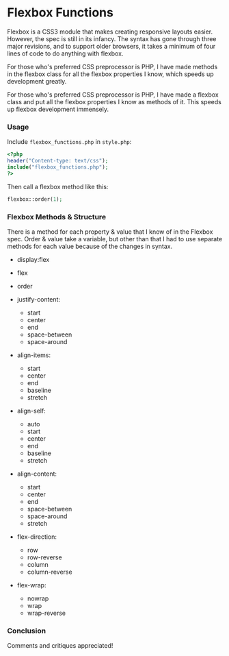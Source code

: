 Flexbox Functions 
=================

Flexbox is a CSS3 module that makes creating responsive layouts easier. However, the spec is still in its infancy. The syntax has gone through three major revisions, and to support older browsers, it takes a minimum of four lines of code to do anything with flexbox.

For those who's preferred CSS preprocessor is PHP, I have made methods in the flexbox class for all the flexbox properties I know, which speeds up development greatly.

For those who's preferred CSS preprocessor is PHP, I have made a flexbox class and put all the flexbox properties I know as methods of it. This speeds up flexbox development immensely.



### Usage

Include `flexbox_functions.php` in `style.php`:

``` php
<?php 
header("Content-type: text/css"); 
include("flexbox_functions.php");
?>
```

Then call a flexbox method like this:

``` php
flexbox::order(1);
```

### Flexbox Methods & Structure

There is a method for each property & value that I know of in the Flexbox spec. Order & value take a variable, but other than that I had to use separate methods for each value because of the changes in syntax.

* display:flex
* flex
* order
* justify-content:
	- start
	- center
	- end
	- space-between
	- space-around

* align-items:
	- start
	- center
	- end
	- baseline
	- stretch

* align-self:
	- auto
	- start
	- center
	- end
	- baseline
	- stretch
	
* align-content:
	- start
	- center
	- end
	- space-between
	- space-around
	- stretch

* flex-direction:
	- row
	- row-reverse
	- column
	- column-reverse

* flex-wrap:
	- nowrap
	- wrap
	- wrap-reverse

### Conclusion

Comments and critiques appreciated!
